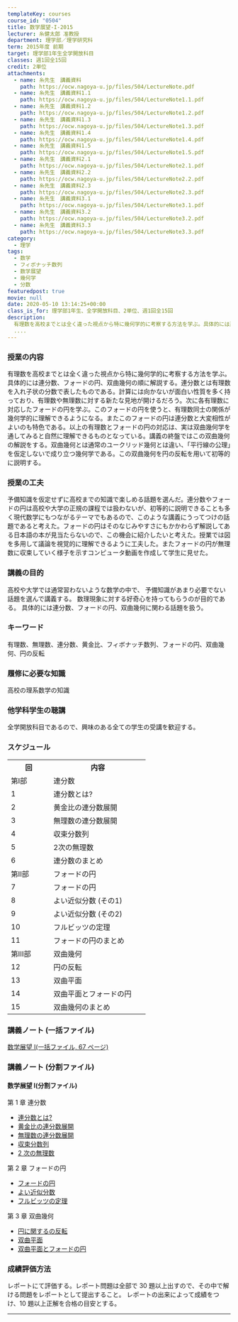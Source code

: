 ```yaml
---
templateKey: courses
course_id: "0504"
title: 数学展望-I-2015
lecturer: 糸健太郎 准教授
department: 理学部／理学研究科
term: 2015年度 前期
target: 理学部1年生全学開放科目
classes: 週1回全15回
credit: 2単位
attachments:
  - name: 糸先生　講義資料
    path: https://ocw.nagoya-u.jp/files/504/LectureNote.pdf
  - name: 糸先生　講義資料1.1
    path: https://ocw.nagoya-u.jp/files/504/LectureNote1.1.pdf
  - name: 糸先生　講義資料1.2
    path: https://ocw.nagoya-u.jp/files/504/LectureNote1.2.pdf
  - name: 糸先生　講義資料1.3
    path: https://ocw.nagoya-u.jp/files/504/LectureNote1.3.pdf
  - name: 糸先生　講義資料1.4
    path: https://ocw.nagoya-u.jp/files/504/LectureNote1.4.pdf
  - name: 糸先生　講義資料1.5
    path: https://ocw.nagoya-u.jp/files/504/LectureNote1.5.pdf
  - name: 糸先生　講義資料2.1
    path: https://ocw.nagoya-u.jp/files/504/LectureNote2.1.pdf
  - name: 糸先生　講義資料2.2
    path: https://ocw.nagoya-u.jp/files/504/LectureNote2.2.pdf
  - name: 糸先生　講義資料2.3
    path: https://ocw.nagoya-u.jp/files/504/LectureNote2.3.pdf
  - name: 糸先生　講義資料3.1
    path: https://ocw.nagoya-u.jp/files/504/LectureNote3.1.pdf
  - name: 糸先生　講義資料3.2
    path: https://ocw.nagoya-u.jp/files/504/LectureNote3.2.pdf
  - name: 糸先生　講義資料3.3
    path: https://ocw.nagoya-u.jp/files/504/LectureNote3.3.pdf
category:
  - 理学
tags:
  - 数学
  - フィボナッチ数列
  - 数学展望
  - 幾何学
  - 分数
featuredpost: true
movie: null
date: 2020-05-10 13:14:25+00:00
class_is_for: 理学部1年生、全学開放科目、2単位、週1回全15回
description:
  有理数を高校までとは全く違った視点から特に幾何学的に考察する方法を学ぶ。具体的には連分数、フォードの円、双曲幾何の順に解説する。連分数とは有理数を入れ子状の分数で表したものである。計算には向かないが面白い性質を多く持っており、有理数や無理数に対する新たな見地が開けるだろう。次に各有理数に対応したフォードの円を学ぶ。このフォードの円を使うと、有理数同士の関係が幾何学的に理解できるようになる。またこの
  ....
---
```


### 授業の内容

有理数を高校までとは全く違った視点から特に幾何学的に考察する方法を学ぶ。具体的には連分数、フォードの円、双曲幾何の順に解説する。連分数とは有理数を入れ子状の分数で表したものである。計算には向かないが面白い性質を多く持っており、有理数や無理数に対する新たな見地が開けるだろう。次に各有理数に対応したフォードの円を学ぶ。このフォードの円を使うと、有理数同士の関係が幾何学的に理解できるようになる。またこのフォードの円は連分数と大変相性がよいのも特色である。以上の有理数とフォードの円の対応は、実は双曲幾何学を通してみると自然に理解できるものとなっている。講義の終盤ではこの双曲幾何の解説をする。双曲幾何とは通常のユークリッド幾何とは違い、「平行線の公理」を仮定しないで成り立つ幾何学である。この双曲幾何を円の反転を用いて初等的に説明する。

### 授業の工夫

予備知識を仮定せずに高校までの知識で楽しめる話題を選んだ。連分数やフォードの円は高校や大学の正規の課程では扱わないが、初等的に説明できることも多く現代数学にもつながるテーマでもあるので、このような講義にうってつけの話題であると考えた。フォードの円はそのなじみやすさにもかかわらず解説してある日本語の本が見当たらないので、この機会に紹介したいと考えた。授業では図を多用して議論を視覚的に理解できるように工夫した。またフォードの円が無理数に収束していく様子を示すコンピュータ動画を作成して学生に見せた。

### 講義の目的

高校や大学では通常習わないような数学の中で、 予備知識があまり必要でない話題を選んで講義する。 数理現象に対する好奇心を持ってもらうのが目的である。 具体的には連分数、フォードの円、双曲幾何に関わる話題を扱う。

### キーワード

有理数、無理数、連分数、黄金比、フィボナッチ数列、フォードの円、双曲幾何、円の反転

### 履修に必要な知識

高校の理系数学の知識

### 他学科学生の聴講

全学開放科目であるので、興味のある全ての学生の受講を歓迎する。

### スケジュール

<table class="basic" width="280">
<tr>
<th width="80" class="center">回</th>
<th width="200" class="center">内容</th>
</tr>
<tr>
<td width="80" class="center">第Ⅰ部</td>
<td width="200">連分数</td>
</tr>
<tr>
<td width="80" class="center">1</td>
<td width="200">連分数とは?</td>
</tr>
<tr>
<td width="80" class="center">2</td>
<td width="200">黄金比の連分数展開</td>
</tr>
<tr>
<td width="80" class="center">3</td>
<td width="200">無理数の連分数展開</td>
</tr>
<tr>
<td width="80" class="center">4</td>
<td width="200">収束分数列</td>
</tr>
<tr>
<td width="80" class="center">5</td>
<td width="200">2次の無理数</td>
</tr>
<tr>
<td width="80" class="center">6</td>
<td width="200">連分数のまとめ</td>
</tr>
<tr>
<td width="80" class="center">第Ⅱ部</td>
<td width="200">フォードの円</td>
</tr>
<tr>
<td width="80" class="center">7</td>
<td width="200">フォードの円</td>
</tr>
<tr>
<td width="80" class="center">8</td>
<td width="200">よい近似分数 (その1)</td>
</tr>
<tr>
<td width="80" class="center">9</td>
<td width="200">よい近似分数 (その2)</td>
</tr>
<tr>
<td width="80" class="center">10</td>
<td width="200">フルビッツの定理</td>
</tr>
<tr>
<td width="80" class="center">11</td>
<td width="200">フォードの円のまとめ</td>
</tr>
<tr>
<td width="80" class="center">第Ⅲ部</td>
<td width="200">双曲幾何</td>
</tr>
<tr>
<td width="80" class="center">12</td>
<td width="200">円の反転</td>
</tr>
<tr>
<td width="80" class="center">13</td>
<td width="200">双曲平面</td>
</tr>
<tr>
<td width="80" class="center">14</td>
<td width="200">双曲平面とフォードの円</td>
</tr>
<tr>
<td width="80" class="center">15</td>
<td width="200">双曲幾何のまとめ</td>
</tr>
</table>

### 講義ノート (一括ファイル)

[数学展望 Ⅰ(一括ファイル, 67 ページ)](https://ocw.nagoya-u.jp/files/504/LectureNote.pdf)

### 講義ノート (分割ファイル)

#### 数学展望 Ⅰ(分割ファイル)

第 1 章 連分数

- [連分数とは?](https://ocw.nagoya-u.jp/files/504/LectureNote1.1.pdf)
- [黄金比の連分数展開](https://ocw.nagoya-u.jp/files/504/LectureNote1.2.pdf)
- [無理数の連分数展開](https://ocw.nagoya-u.jp/files/504/LectureNote1.3.pdf)
- [収束分数列](https://ocw.nagoya-u.jp/files/504/LectureNote1.4.pdf)
- [2 次の無理数](https://ocw.nagoya-u.jp/files/504/LectureNote1.5.pdf)

第 2 章 フォードの円

- [フォードの円](https://ocw.nagoya-u.jp/files/504/LectureNote2.1.pdf)
- [よい近似分数](https://ocw.nagoya-u.jp/files/504/LectureNote2.2.pdf)
- [フルビッツの定理](https://ocw.nagoya-u.jp/files/504/LectureNote2.3.pdf)

第 3 章 双曲幾何

- [円に関するの反転](https://ocw.nagoya-u.jp/files/504/LectureNote3.1.pdf)
- [双曲平面](https://ocw.nagoya-u.jp/files/504/LectureNote3.2.pdf)
- [双曲平面とフォードの円](https://ocw.nagoya-u.jp/files/504/LectureNote3.3.pdf)

### 成績評価方法

レポートにて評価する。レポート問題は全部で 30 題以上出すので、その中で解ける問題をレポートとして提出すること。 レポートの出来によって成績をつけ、10 題以上正解を合格の目安とする。

---
